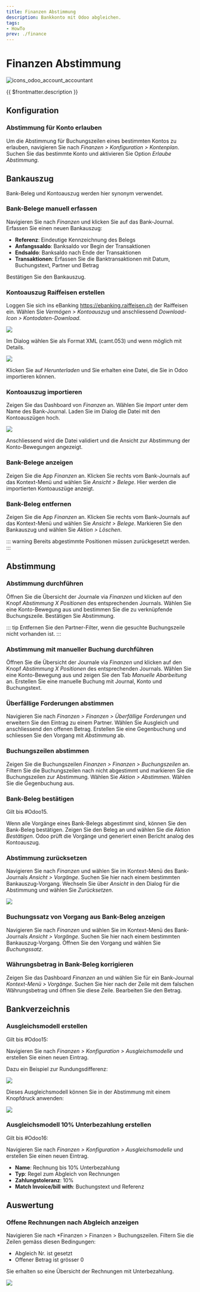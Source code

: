```yaml
---
title: Finanzen Abstimmung
description: Bankkonto mit Odoo abgleichen.
tags:
- HowTo
prev: ./finance
---
```

# Finanzen Abstimmung
![icons_odoo_account_accountant](attachments/icons_odoo_account_accountant.png)

{{ $frontmatter.description }}

## Konfiguration

### Abstimmung für Konto erlauben

Um die Abstimmung für Buchungszeilen eines bestimmten Kontos zu erlauben, navigieren Sie nach *Finanzen > Konfiguration > Kontenplan*. Suchen Sie das bestimmte Konto und aktivieren Sie Option *Erlaube Abstimmung*.

## Bankauszug

Bank-Beleg und Kontoauszug werden hier synonym verwendet.

### Bank-Belege manuell erfassen

Navigieren Sie nach *Finanzen* und klicken Sie auf das Bank-Journal. Erfassen Sie einen neuen Bankauszug:

* **Referenz**: Eindeutige Kennzeichnung des Belegs
* **Anfangssaldo**: Banksaldo vor Begin der Transaktionen
* **Endsaldo**: Banksaldo nach Ende der Transaktionen
* **Transaktionen**: Erfassen Sie die Banktransaktionen mit Datum, Buchungstext, Partner und Betrag

Bestätigen Sie den Bankauszug.

### Kontoauszug Raiffeisen erstellen

Loggen Sie sich ins eBanking <https://ebanking.raiffeisen.ch> der Raiffeisen ein. Wählen Sie *Vermögen > Kontoauszug* und anschliessend *Download-Icon > Kontodaten-Download*.

![](attachments/Finance%20Reconcile%20eBanking%20Kontodaten%20Raiffeisen.png)

Im Dialog wählen Sie als Format XML (camt.053) und wenn möglich mit Details.

![](attachments/Finance%20Reconcile%20Kontodaten-Download%20Raiffeisen.png)

Klicken Sie auf *Herunterladen* und Sie erhalten eine Datei, die Sie in Odoo importieren können.

### Kontoauszug importieren

Zeigen Sie das Dashboard von *Finanzen* an. Wählen Sie *Import* unter dem Name des Bank-Journal. Laden Sie im Dialog die Datei mit den Kontoauszügen hoch.

![](attachments/Finanzen%20Kontoauszug%20importieren.png)

Anschliessend wird die Datei validiert und die Ansicht zur Abstimmung der Konto-Bewegungen angezeigt.

### Bank-Belege anzeigen

Zeigen Sie die App *Finanzen* an. Klicken Sie rechts vom Bank-Journals auf das Kontext-Menü und wählen Sie *Ansicht > Belege*. Hier werden die importierten Kontoauszüge anzeigt.

### Bank-Beleg entfernen

Zeigen Sie die App *Finanzen* an. Klicken Sie rechts vom Bank-Journals auf das Kontext-Menü und wählen Sie *Ansicht > Belege*. Markieren Sie den Bankauszug und wählen Sie *Aktion > Löschen*.

::: warning
Bereits abgestimmte Positionen müssen zurückgesetzt werden.
:::

## Abstimmung

### Abstimmung durchführen

Öffnen Sie die Übersicht der Journale via *Finanzen* und klicken auf den Knopf *Abstimmung X Positionen* des entsprechenden Journals. Wählen Sie eine Konto-Bewegung aus und bestimmen Sie die zu verknüpfende Buchungszeile. Bestätigen Sie Abstimmung.

::: tip
Entfernen Sie den Partner-Filter, wenn die gesuchte Buchungszeile nicht vorhanden ist.
:::

### Abstimmung mit manueller Buchung durchführen

Öffnen Sie die Übersicht der Journale via *Finanzen* und klicken auf den Knopf *Abstimmung X Positionen* des entsprechenden Journals. Wählen Sie eine Konto-Bewegung aus und zeigen Sie den Tab *Manuelle Abarbeitung* an. Erstellen Sie eine manuelle Buchung mit Journal, Konto und Buchungstext.

### Überfällige Forderungen abstimmen

Navigieren Sie nach *Finanzen > Finanzen > Überfällige Forderungen* und erweitern Sie den Eintrag zu einem Partner. Wählen Sie Ausgleich und anschliessend den offenen Betrag. Erstellen Sie eine Gegenbuchung und schliessen Sie den Vorgang mit *Abstimmung* ab.

### Buchungszeilen abstimmen

Zeigen Sie die Buchungszeilen *Finanzen > Finanzen > Buchungszeilen* an. Filtern Sie die Buchungszeilen nach nicht abgestimmt und markieren Sie die Buchungszeilen zur Abstimmung. Wählen Sie *Aktion > Abstimmen*. Wählen Sie die Gegenbuchung aus.

### Bank-Beleg bestätigen

Gilt bis #Odoo15.

Wenn alle Vorgänge eines Bank-Belegs abgestimmt sind, können Sie den Bank-Beleg bestätigen. Zeigen Sie den Beleg an und wählen Sie die Aktion *Bestätigen*. Odoo prüft die Vorgänge und generiert einen Bericht analog des Kontoauszug.

### Abstimmung zurücksetzen

Navigieren Sie nach *Finanzen* und wählen Sie im Kontext-Menü des Bank-Journals *Ansicht > Vorgänge*. Suchen Sie hier nach einem bestimmten Bankauszug-Vorgang. Wechseln Sie über *Ansicht* in den Dialog für die Abstimmung und wählen Sie *Zurücksetzen*.

![](attachments/Abstimmung%20zurücksetzen.gif)

### Buchungssatz von Vorgang aus Bank-Beleg anzeigen

Navigieren Sie nach *Finanzen* und wählen Sie im Kontext-Menü des Bank-Journals *Ansicht > Vorgänge*. Suchen Sie hier nach einem bestimmten Bankauszug-Vorgang. Öffnen Sie den Vorgang und wählen Sie *Buchungssatz*.

### Währungsbetrag in Bank-Beleg korrigieren

Zeigen Sie das Dashboard *Finanzen* an und wählen Sie für ein Bank-Journal *Kontext-Menü > Vorgänge*. Suchen Sie hier nach der Zeile mit dem falschen Währungsbetrag und öffnen Sie diese Zeile. Bearbeiten Sie den Betrag.

## Bankverzeichnis

### Ausgleichsmodell erstellen

Gilt bis #Odoo15:

Navigieren Sie nach *Finanzen > Konfiguration > Ausgleichsmodelle* und erstellen Sie einen neuen Eintrag.

Dazu ein Beispiel zur Rundungsdifferenz:

![](attachments/Finanzen%20Abstimmung%20Rundungsdifferenz.png)

Dieses Ausgleichsmodell können Sie in der Abstimmung mit einem Knopfdruck anwenden:

![](attachments/Finanzen%20Abstimmung%20Ausgleichsmodell%20anwenden.png)

### Ausgleichsmodell 10% Unterbezahlung erstellen

Gilt bis #Odoo16:

Navigieren Sie nach *Finanzen > Konfiguration > Ausgleichsmodelle* und erstellen Sie einen neuen Eintrag.

* **Name**: Rechnung bis 10% Unterbezahlung
* **Typ**: Regel zum Abgleich von Rechnungen
* **Zahlungstoleranz**: 10%
* **Match Invoice/bill with**: Buchungstext und Referenz

## Auswertung

### Offene Rechnungen nach Abgleich anzeigen

Navigieren Sie nach *Finanzen > Finanzen > Buchungszeilen. Filtern Sie die Zeilen gemäss diesen Bedingungen:

* Abgleich Nr. ist gesetzt
* Offener Betrag ist grösser 0

Sie erhalten so eine Übersicht der Rechnungen mit Unterbezahlung.

![](attachments/Offene%20Rechnungszeilen%20nach%20Abgleich%20anzeigen.png)
